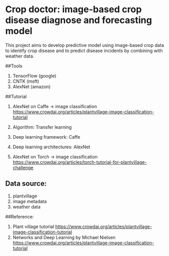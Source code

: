 # Crop doctor: image-based crop disease diagnose and forecasting model
This project aims to develop predictive model using image-based crop data to identify crop disease and to predict disease incidents by combining with weather data.

##Tools
1. TensorFlow (google)
  1. CNTK (msft)
  1. AlexNet (amazon)

##Tutorial
1. AlexNet on Caffe  -> image classification
https://www.crowdai.org/articles/plantvillage-image-classification-tutorial
  1. Algorithm: Transfer learning
  1. Deep learning framework: Caffe
  1. Deep learning architectures: AlexNet

1. AlexNet on Torch -> image classification
https://www.crowdai.org/articles/torch-tutorial-for-plantvillage-challenge


## Data source:
1. plantvillage
1. image metadata
1. weather data

##Reference:
1. Plant village tutorial https://www.crowdai.org/articles/plantvillage-image-classification-tutorial
1. Networks and Deep Learning by Michael Nielsen https://www.crowdai.org/articles/plantvillage-image-classification-tutorial
